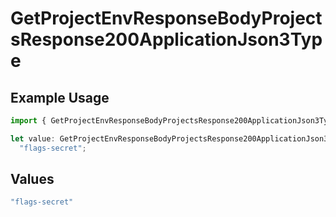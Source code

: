 # GetProjectEnvResponseBodyProjectsResponse200ApplicationJson3Type

## Example Usage

```typescript
import { GetProjectEnvResponseBodyProjectsResponse200ApplicationJson3Type } from "@vercel/sdk/models/getprojectenvop.js";

let value: GetProjectEnvResponseBodyProjectsResponse200ApplicationJson3Type =
  "flags-secret";
```

## Values

```typescript
"flags-secret"
```